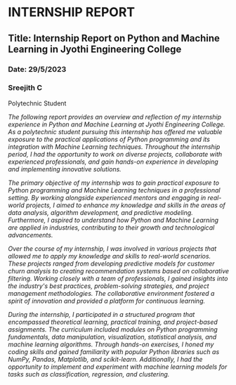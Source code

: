 # **INTERNSHIP REPORT**

## **Title: Internship Report on Python and Machine Learning in Jyothi Engineering College**

### Date: 29/5/2023
### Sreejith C
Polytechnic Student 

*The following report provides an overview and reflection of my internship experience in Python and Machine Learning at Jyothi Engineering College.*
*As a polytechnic student pursuing  this internship has offered me valuable exposure to the practical applications of Python programming and its integration with Machine Learning techniques.*
*Throughout the internship period, I had the opportunity to work on diverse projects, collaborate with experienced professionals, and gain hands-on experience in developing and implementing innovative solutions.*

*The primary objective of my internship was to gain practical exposure to Python programming and Machine Learning techniques in a professional setting. By working alongside experienced mentors and engaging in real-world projects, I aimed to enhance my knowledge and skills in the areas of data analysis, algorithm development, and predictive modeling. Furthermore, I aspired to understand how Python and Machine Learning are applied in industries, contributing to their growth and technological advancements.*

*Over the course of my internship, I was involved in various projects that allowed me to apply my knowledge and skills to real-world scenarios. These projects ranged from developing predictive models for customer churn analysis to creating recommendation systems based on collaborative filtering. Working closely with a team of professionals, I gained insights into the industry's best practices, problem-solving strategies, and project management methodologies. The collaborative environment fostered a spirit of innovation and provided a platform for continuous learning.*

*During the internship, I participated in a structured program that encompassed theoretical learning, practical training, and project-based assignments. The curriculum included modules on Python programming fundamentals, data manipulation, visualization, statistical analysis, and machine learning algorithms. Through hands-on exercises, I honed my coding skills and gained familiarity with popular Python libraries such as NumPy, Pandas, Matplotlib, and scikit-learn. Additionally, I had the opportunity to implement and experiment with machine learning models for tasks such as classification, regression, and clustering.*



